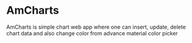 # AmCharts



AmCharts is simple chart web app where one can insert, update, delete chart data and also change color from advance material color picker
